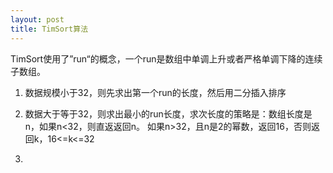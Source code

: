 ```yaml
---
layout: post
title: TimSort算法
---
```


TimSort使用了”run“的概念，一个run是数组中单调上升或者严格单调下降的连续子数组。

1. 数据规模小于32，则先求出第一个run的长度，然后用二分插入排序

2. 数据大于等于32，则求出最小的run长度，求次长度的策略是：数组长度是n，如果n<32，则直返返回n。
如果n>32，且n是2的幂数，返回16，否则返回k，16<=k<=32

3. 